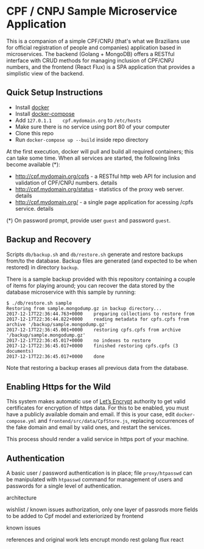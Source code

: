 # CPF / CNPJ Sample Microservice Application

This is a companion of a simple CPF/CNPJ (that's what we Brazilians use for official registration of people and companies) application based in microservices. The backend (Golang + MongoDB) offers a RESTful interface with CRUD methods for managing inclusion of CPF/CNPJ numbers, and the frontend (React Flux) is a SPA application that provides a simplistic view of the backend.

## Quick Setup Instructions

* Install [docker](https://www.docker.com/)
* Install [docker-compose](https://docs.docker.com/compose/)
* Add `127.0.1.1	cpf.mydomain.org` to `/etc/hosts`
* Make sure there is no service using port 80 of your computer
* Clone this repo
* Run `docker-compose up --build` inside repo directory

At the first execution, docker will pull and build all required containers; this can take some time.
When all services are started, the following links become available (*):

* http://cpf.mydomain.org/cpfs - a RESTful http web API for inclusion and validation of CPF/CNPJ numbers. details
* http://cpf.mydomain.org/status - statistics of the proxy web server. details
* http://cpf.mydomain.org/ - a single page application for acessing /cpfs service. details

(*) On password prompt, provide user `guest` and password `guest`.

## Backup and Recovery

Scripts `db/backup.sh` and `db/restore.sh` generate and restore backups from/to the database. Backup files are generated (and expected to be when restored) in directory `backup`.

There is a sample backup provided with this repository containing a couple of items for playing around; you can recover the data stored by the database microservice with this sample by running:

```
$ ./db/restore.sh sample
Restoring from sample.mongodump.gz in backup directory...
2017-12-17T22:36:44.763+0000	preparing collections to restore from
2017-12-17T22:36:44.822+0000	reading metadata for cpfs.cpfs from archive '/backup/sample.mongodump.gz'
2017-12-17T22:36:45.001+0000	restoring cpfs.cpfs from archive '/backup/sample.mongodump.gz'
2017-12-17T22:36:45.017+0000	no indexes to restore
2017-12-17T22:36:45.017+0000	finished restoring cpfs.cpfs (3 documents)
2017-12-17T22:36:45.017+0000	done
```
Note that restoring a backup erases all previous data from the database.

## Enabling Https for the Wild

This system makes automatic use of [Let’s Encrypt](https://letsencrypt.org/) authority to get valid certificates for encryption of https data. For this to be enabled, you must have a publicly available domain and email. If this is your case, edit `docker-compose.yml` and `frontend/src/data/CpfStore.js`, replacing occurrences of the fake domain and email by valid ones, and restart the services.

This process should render a valid service in https port of your machine.

## Authentication

A basic user / password authentication is in place; file `proxy/htpasswd` can be manipulated with `htpasswd` command for management of users and passwords for a single level of authentication.

architecture

wishlist / known issues
authorization, only one layer of passrods
more fields to be added to Cpf model and exteriorized by frontend


known issues

references and original work
lets encrupt
mondo rest golang
flux react

